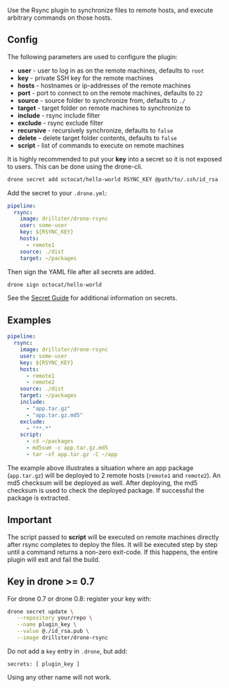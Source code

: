 Use the Rsync plugin to synchronize files to remote hosts, and execute arbitrary commands on those hosts.

## Config
The following parameters are used to configure the plugin:
- **user** - user to log in as on the remote machines, defaults to `root`
- **key** - private SSH key for the remote machines
- **hosts** - hostnames or ip-addresses of the remote machines
- **port** - port to connect to on the remote machines, defaults to `22`
- **source** - source folder to synchronize from, defaults to `./`
- **target** - target folder on remote machines to synchronize to
- **include** - rsync include filter
- **exclude** - rsync exclude filter
- **recursive** - recursively synchronize, defaults to `false`
- **delete** - delete target folder contents, defaults to `false`
- **script** - list of commands to execute on remote machines

It is highly recommended to put your **key** into a secret so it is not exposed to users. This can be done using the drone-cli.

```sh
drone secret add octocat/hello-world RSYNC_KEY @path/to/.ssh/id_rsa
```

Add the secret to your `.drone.yml`:
```yaml
pipeline:
  rsync:
    image: drillster/drone-rsync
    user: some-user
    key: ${RSYNC_KEY}
    hosts:
      - remote1
    source: ./dist
    target: ~/packages
```

Then sign the YAML file after all secrets are added.

```sh
drone sign octocat/hello-world
```

See the [Secret Guide](http://readme.drone.io/usage/secret-guide/) for additional information on secrets.

## Examples
```yaml
pipeline:
  rsync:
    image: drillster/drone-rsync
    user: some-user
    key: ${RSYNC_KEY}
    hosts:
      - remote1
      - remote2
    source: ./dist
    target: ~/packages
    include:
      - "app.tar.gz"
      - "app.tar.gz.md5"
    exclude:
      - "**.*"
    script:
      - cd ~/packages
      - md5sum -c app.tar.gz.md5
      - tar -xf app.tar.gz -C ~/app
```

The example above illustrates a situation where an app package (`app.tar.gz`) will be deployed to 2 remote hosts (`remote1` and `remote2`). An md5 checksum will be deployed as well. After deploying, the md5 checksum is used to check the deployed package. If successful the package is extracted.

## Important
The script passed to **script** will be executed on remote machines directly after rsync completes to deploy the files. It will be executed step by step until a command returns a non-zero exit-code. If this happens, the entire plugin will exit and fail the build.


## Key in drone >= 0.7

For drone 0.7 or drone 0.8:
register your key with:
``` bash
drone secret update \
   --repository your/repo \
   --name plugin_key \
   --value @./id_rsa.pub \
   --image drillster/drone-rsync
```

Do not add a `key` entry in `.drone`, but add:
```
secrets: [ plugin_key ]
```

Using any other name will not work.
